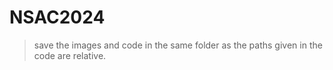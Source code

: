 # NSAC2024

>save the images and code in the same folder as the paths given in the code are relative.
